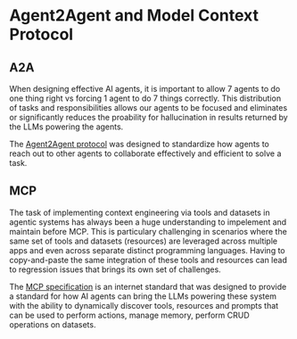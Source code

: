 # Agent2Agent and Model Context Protocol

## A2A
When designing effective AI agents, it is important to allow 7 agents to do one thing right vs forcing 1 agent to do 7 things correctly. 
This distribution of tasks and responsibilities allows our agents to be focused and eliminates or significantly reduces the proability for hallucination in results returned by the LLMs powering the agents.

The [Agent2Agent protocol](https://a2a-protocol.org/latest/) was designed to standardize how agents to reach out to other agents to collaborate effectively and efficient to solve a task.


## MCP
The task of implementing context engineering via tools and datasets in agentic systems has always been a huge understanding to impelement and maintain before MCP. This is particulary challenging in scenarios where the same set of tools and datasets (resources) are leveraged across multiple apps and even across separate distinct programming languages. Having to copy-and-paste the same integration of these tools and resources can lead to regression issues that brings its own set of challenges.

The [MCP specification](https://modelcontextprotocol.io/specification/2025-06-18) is an internet standard that was designed to provide a standard for how AI agents can bring the LLMs powering these system with the ability to dynamically discover tools, resources and prompts that can be used to perform actions, manage memory, perform CRUD operations on datasets.
